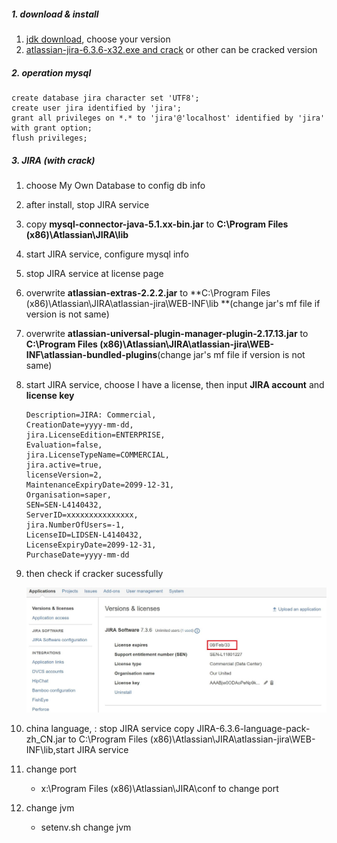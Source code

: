 ##### 1. download & install

1. [jdk download](http://www.oracle.com/technetwork/java/javase/archive-139210.html), choose your version
2. [atlassian-jira-6.3.6-x32.exe and crack](http://www.xz7.com/dir/196682.html)  or other can be cracked version

##### 2. operation mysql

```
create database jira character set 'UTF8';
create user jira identified by 'jira';
grant all privileges on *.* to 'jira'@'localhost' identified by 'jira' with grant option;
flush privileges;
```
##### 3. JIRA (with crack)

1. choose My Own Database to config db info

2. after install, stop JIRA service

3. copy **mysql-connector-java-5.1.xx-bin.jar** to **C:\Program Files (x86)\Atlassian\JIRA\lib**

4. start JIRA service, configure mysql info

5. stop JIRA  service at license page

6. overwrite **atlassian-extras-2.2.2.jar** to **C:\Program Files (x86)\Atlassian\JIRA\atlassian-jira\WEB-INF\lib **(change jar's mf file if version is not same)

7. overwrite **atlassian-universal-plugin-manager-plugin-2.17.13.jar** to **C:\Program Files (x86)\Atlassian\JIRA\atlassian-jira\WEB-INF\atlassian-bundled-plugins**(change jar's mf file if version is not same)

8. start  JIRA service, choose I have a license, then input **JIRA account** and **license key**

   ```
   Description=JIRA: Commercial,
   CreationDate=yyyy-mm-dd,
   jira.LicenseEdition=ENTERPRISE,
   Evaluation=false,
   jira.LicenseTypeName=COMMERCIAL,
   jira.active=true,
   licenseVersion=2,
   MaintenanceExpiryDate=2099-12-31,
   Organisation=saper,
   SEN=SEN-L4140432,
   ServerID=xxxxxxxxxxxxxxx,
   jira.NumberOfUsers=-1,
   LicenseID=LIDSEN-L4140432,
   LicenseExpiryDate=2099-12-31,
   PurchaseDate=yyyy-mm-dd
   ```

9. then check if cracker sucessfully

   ![](.\images\jira_license.jpg)

10. china language, : stop JIRA service copy JIRA-6.3.6-language-pack-zh_CN.jar to C:\Program Files (x86)\Atlassian\JIRA\atlassian-jira\WEB-INF\lib,start  JIRA service

11. change port
    - x:\Program Files (x86)\Atlassian\JIRA\conf to change port

12. change jvm

    - setenv.sh change jvm

